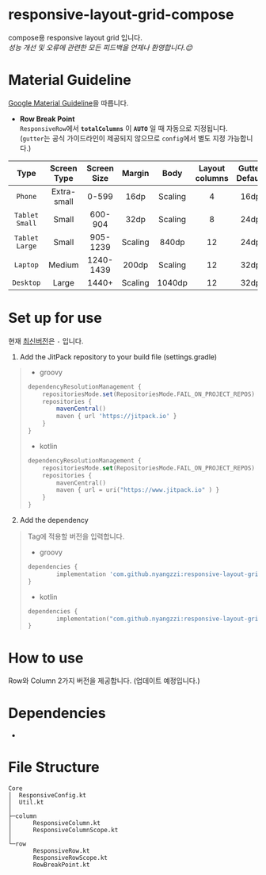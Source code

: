 # responsive-layout-grid-compose
compose용 responsive layout grid 입니다. <br/>
_성능 개선 및 오류에 관련한 모든 피드백을 언제나 환영합니다.😊_


# Material Guideline
[Google Material Guideline](https://m2.material.io/design/layout/responsive-layout-grid.html)을 따릅니다.

* **Row Break Point** <br/>
`ResponsiveRow`에서 **`totalColumns`** 이 **`AUTO`** 일 때 자동으로 지정됩니다. <br/>
(`gutter`는 공식 가이드라인이 제공되지 않으므로 `config`에서 별도 지정 가능합니다.)

|Type|Screen Type|Screen Size|Margin|Body|Layout columns|Gutter Default|
|:---:|:---:|:---:|:---:|:---:|:---:|:---:|
|`Phone` | Extra-small | 0-599 | 16dp | Scaling | 4 | 16dp |
|`Tablet Small` | Small | 600-904 | 32dp | Scaling | 8 | 24dp |
|`Tablet Large` | Small | 905-1239 | Scaling | 840dp | 12 | 24dp |
|`Laptop` | Medium | 1240-1439 | 200dp | Scaling | 12 | 32dp |
|`Desktop` | Large | 1440+ | Scaling | 1040dp | 12 | 32dp |

# Set up for use
현재 [최신버전](https://jitpack.io/#nyangzzi/responsive-layout-grid-compose)은 `-` 입니다.

1. Add the JitPack repository to your build file (settings.gradle)
>	* groovy
>	```groovy
>	dependencyResolutionManagement {
>		repositoriesMode.set(RepositoriesMode.FAIL_ON_PROJECT_REPOS)
>		repositories {
>			mavenCentral()
>			maven { url 'https://jitpack.io' }
>		}
>	}
>	```
>
>	* kotlin
>	```kotlin
>	dependencyResolutionManagement {
>		repositoriesMode.set(RepositoriesMode.FAIL_ON_PROJECT_REPOS)
>		repositories {
>			mavenCentral()
>			maven { url = uri("https://www.jitpack.io" ) }
>		}
>	}
>	```

2. Add the dependency 
> Tag에 적용할 버전을 입력합니다.
>	* groovy
>	```groovy
>	dependencies {
>	        implementation 'com.github.nyangzzi:responsive-layout-grid-compose:Tag'
>	}
>	```
>
>	* kotlin
>	```kotlin
>	dependencies {
>	        implementation("com.github.nyangzzi:responsive-layout-grid-compose:Tag")
>	}
>	```

# How to use
Row와 Column 2가지 버전을 제공합니다.
(업데이트 예정입니다.)

# Dependencies
* 

# File Structure
```
Core
│  ResponsiveConfig.kt
│  Util.kt
│  
├─column
│      ResponsiveColumn.kt
│      ResponsiveColumnScope.kt
│      
└─row
       ResponsiveRow.kt
       ResponsiveRowScope.kt
       RowBreakPoint.kt
```


